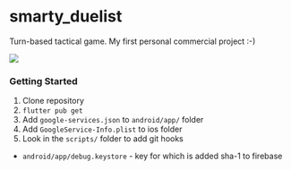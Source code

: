 # smarty_duelist

Turn-based tactical game. My first personal commercial project :-)

![](https://github.com/Comp0te/Flutter-test/workflows/Code%20check/badge.svg?branch=dev)

### Getting Started

 1. Clone repository
 2. `flutter pub get`
 3. Add `google-services.json` to `android/app/` folder
 4. Add `GoogleService-Info.plist` to ios folder
 5. Look in the `scripts/` folder to add git hooks
 
 - `android/app/debug.keystore` - key for which is added sha-1 to firebase